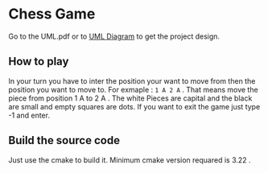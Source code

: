 # Chess Game
Go to the UML.pdf or to [UML Diagram](https://lucid.app/lucidchart/768bc39e-626f-4b80-b720-6aaa4938c83d/edit?viewport_loc=-208%2C-1440%2C2375%2C1320%2C0_0&invitationId=inv_faf069a4-5282-4ed0-92da-ea66d0743c7f) to get the project design.

## How to play
In your turn you have to inter the position your want to move from then the position you want to move to. For exmaple : `1 A 2 A` . That means move the piece from position 1 A to 2 A . The white Pieces are capital and the black are small and empty squares are dots.
If you want to exit the game just type -1 and enter.

## Build the source code
Just use the cmake to build it. Minimum cmake version requared is 3.22 .  